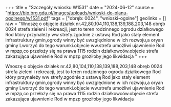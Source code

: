 +++
title = "Szczegóły wniosku W1531"
date = "2024-06-12"
source = "https://bip.brg.gda.pl/images/uploads/wnioski-do-planu-ogolnego/w1531.pdf"
tags = ["obręb: 0024", "wnioski-ogolne"]
geolinks = []
raw = "Wnoszę o objęcie działek nr.42,80,104,110,138,139,188,203,148 obręb 0024 strefa zieleni i rekreacji, jest to teren rodzinnego ogrodu działkowego Rod który przynależy ww strefy.zgodnie z ustawą Rod jako stały element infrastruktury gmin,ogrody winny być uwzględnione w ich rozwoju,a oryan gminy Lworzyć do tego warunki.objecie ww.strefa umożliwi ujawnienie Rod w mpzp,co przełoży się na prawa 1115 rodzin działkowców.objecie strefa zakazująca ujawnienie Rod w mpzp groziłoby jego likwidacja "
+++

Wnoszę o objęcie działek nr.42,80,104,110,138,139,188,203,148 obręb 0024 strefa
zieleni i rekreacji, jest to teren rodzinnego ogrodu działkowego Rod który przynależy ww
strefy.zgodnie z ustawą Rod jako stały element infrastruktury gmin,ogrody winny być
uwzględnione w ich rozwoju,a oryan gminy Lworzyć do tego warunki.objecie ww.strefa umożliwi
ujawnienie Rod w mpzp,co przełoży się na prawa 1115 rodzin działkowców.objecie strefa
zakazująca ujawnienie Rod w mpzp groziłoby jego likwidacja



